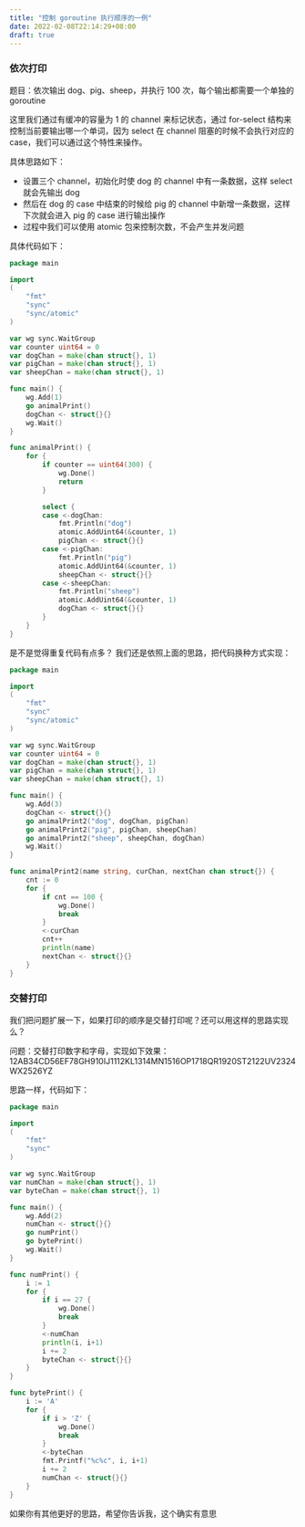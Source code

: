 ```yaml
---
title: "控制 goroutine 执行顺序的一例"
date: 2022-02-08T22:14:29+08:00
draft: true
---
```


### 依次打印
题目：依次输出 dog、pig、sheep，并执行 100 次，每个输出都需要一个单独的 goroutine

这里我们通过有缓冲的容量为 1 的 channel 来标记状态，通过 for-select 结构来控制当前要输出哪一个单词，因为 select 在 channel 阻塞的时候不会执行对应的 case，我们可以通过这个特性来操作。

具体思路如下：
* 设置三个 channel，初始化时使 dog 的 channel 中有一条数据，这样 select 就会先输出 dog
* 然后在 dog 的 case 中结束的时候给 pig 的 channel 中新增一条数据，这样下次就会进入 pig 的 case 进行输出操作
* 过程中我们可以使用 atomic 包来控制次数，不会产生并发问题

具体代码如下：
```Go
package main

import
(
	"fmt"
	"sync"
	"sync/atomic"
)

var wg sync.WaitGroup
var counter uint64 = 0
var dogChan = make(chan struct{}, 1)
var pigChan = make(chan struct{}, 1)
var sheepChan = make(chan struct{}, 1)

func main() {
	wg.Add(1)
	go animalPrint()
	dogChan <- struct{}{}
	wg.Wait()
}

func animalPrint() {
	for {
		if counter == uint64(300) {
			wg.Done()
			return
		}

		select {
		case <-dogChan:
			fmt.Println("dog")
			atomic.AddUint64(&counter, 1)
			pigChan <- struct{}{}
		case <-pigChan:
			fmt.Println("pig")
			atomic.AddUint64(&counter, 1)
			sheepChan <- struct{}{}
		case <-sheepChan:
			fmt.Println("sheep")
			atomic.AddUint64(&counter, 1)
			dogChan <- struct{}{}
		}
	}
}
```

是不是觉得重复代码有点多？
我们还是依照上面的思路，把代码换种方式实现：
```Go
package main

import
(
	"fmt"
	"sync"
	"sync/atomic"
)

var wg sync.WaitGroup
var counter uint64 = 0
var dogChan = make(chan struct{}, 1)
var pigChan = make(chan struct{}, 1)
var sheepChan = make(chan struct{}, 1)

func main() {
	wg.Add(3)
	dogChan <- struct{}{}
	go animalPrint2("dog", dogChan, pigChan)
	go animalPrint2("pig", pigChan, sheepChan)
	go animalPrint2("sheep", sheepChan, dogChan)
	wg.Wait()
}

func animalPrint2(name string, curChan, nextChan chan struct{}) {
	cnt := 0
	for {
		if cnt == 100 {
			wg.Done()
			break
		}
		<-curChan
		cnt++
		println(name)
		nextChan <- struct{}{}
	}
}
```

### 交替打印
我们把问题扩展一下，如果打印的顺序是交替打印呢？还可以用这样的思路实现么？

问题：交替打印数字和字母，实现如下效果：
12AB34CD56EF78GH910IJ1112KL1314MN1516OP1718QR1920ST2122UV2324WX2526YZ

思路一样，代码如下：

```Go
package main

import
(
	"fmt"
	"sync"
)

var wg sync.WaitGroup
var numChan = make(chan struct{}, 1)
var byteChan = make(chan struct{}, 1)

func main() {
	wg.Add(2)
	numChan <- struct{}{}
	go numPrint()
	go bytePrint()
	wg.Wait()
}

func numPrint() {
	i := 1
	for {
		if i == 27 {
			wg.Done()
			break
		}
		<-numChan
		println(i, i+1)
		i += 2
		byteChan <- struct{}{}
	}
}

func bytePrint() {
	i := 'A'
	for {
		if i > 'Z' {
			wg.Done()
			break
		}
		<-byteChan
		fmt.Printf("%c%c", i, i+1)
		i += 2
		numChan <- struct{}{}
	}
}
```

如果你有其他更好的思路，希望你告诉我，这个确实有意思
